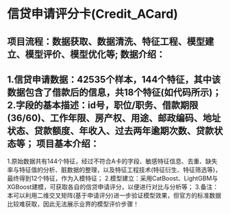 信贷申请评分卡(Credit_ACard)
==== 
项目流程：数据获取、数据清洗、特征工程、模型建立、模型评价、模型优化等; 
数据介绍：
-------
1.信贷申请数据：42535个样本，144个特征，其中该数据包含了借款后的信息，共18个特征(如代码所示)；
2.字段的基本描述：id号，职位/职务、借款期限(36/60)、工作年限、房产权、用途、邮政编码、地址状态、贷款额度、年收入、过去两年逾期次数、贷款状态等；
项目基本介绍：
---------
1.原始数据共有144个特征，经过不符合A卡的字段、敏感特征信息、去重、缺失率与特征值的分析、脏数据的整理，以及特征工程技术(特征衍生、特征筛选等)，最终得到12个特征，作为入模特征；
2.模型建立：采用CatBoost、LightGBM与XGBoost建模，可获取各自的信贷申请评分，以便进行对比与分析等；
3.备注：本可以利用二维交叉矩阵(基于申请评分)进一步验证模型效果，但官方的标准数据比较难获取，因此无法展示业界的模型评价步骤！
